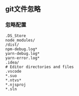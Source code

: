## git文件忽略

### 忽略配置
```
.DS_Store
node_modules/
/dist/
npm-debug.log*
yarn-debug.log*
yarn-error.log*
.idea/
# Editor directories and files
.vscode
*.suo
*.ntvs*
*.njsproj
*.sln
```